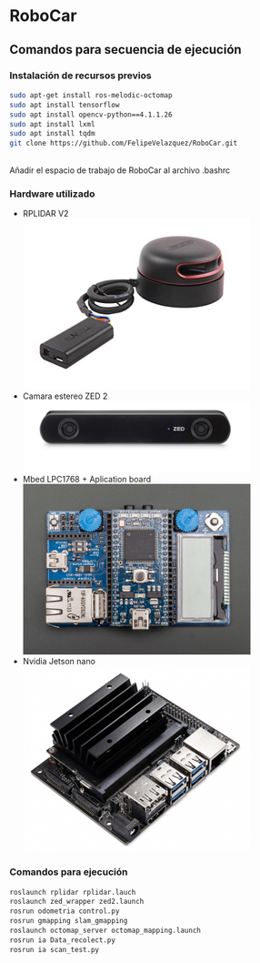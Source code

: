 <h1> RoboCar</h1> 
<h2 > Comandos para secuencia de ejecución </h2>
<h3> Instalación de recursos previos </h3>

```bash
sudo apt-get install ros-melodic-octomap
sudo apt install tensorflow
sudo apt install opencv-python==4.1.1.26
sudo apt install lxml
sudo apt install tqdm
git clone https://github.com/FelipeVelazquez/RoboCar.git
```

<br> Añadir el espacio de trabajo de RoboCar al archivo .bashrc </br>
<h3>Hardware utilizado</h3>
<ul>
	<li>RPLIDAR V2</li>
	<img src="images/rplidar.jpg" width="400"> 
	<li>Camara estereo ZED 2</li>
	<img src="images/zed2.jpg" width="400">
	<li>Mbed LPC1768 + Aplication board</li>
	<img src="images/mbed.jpg" width="400">
	<li>Nvidia Jetson nano</li>
	<img src="images/jetson.jpg" width="400">
</ul>
<h3> Comandos para ejecución </h3>

```bash
roslaunch rplidar rplidar.lauch
roslaunch zed_wrapper zed2.launch
rosrun odometria control.py
rosrun gmapping slam_gmapping
roslaunch octomap_server octomap_mapping.launch
rosrun ia Data_recolect.py
rosrun ia scan_test.py
```